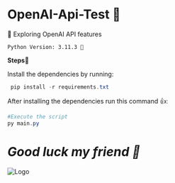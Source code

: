# OpenAI-Api-Test 🤖
🧐 Exploring OpenAI API features

```Python Version: 3.11.3 🐍```

**Steps🏃**

Install the dependencies by running:
```powershell
 pip install -r requirements.txt
```


After installing the dependencies run this command 👍: 
```powershell
#Execute the script
py main.py
```

# *Good luck my friend 👋*

![Logo](https://media2.giphy.com/media/l4KibK3JwaVo0CjDO/giphy.gif?cid=ecf05e472ufe64fp3iln8x8av7uiq9zqa5r9fqizwxzyavvd&ep=v1_gifs_search&rid=giphy.gif&ct=g)



